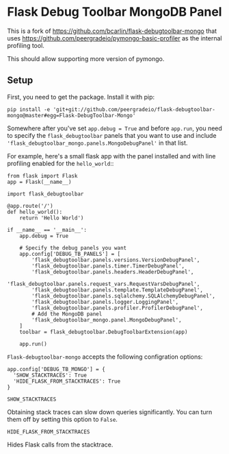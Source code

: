 Flask Debug Toolbar MongoDB Panel
==================================

This is a fork of <https://github.com/bcarlin/flask-debugtoolbar-mongo> that
uses <https://github.com/peergradeio/pymongo-basic-profiler> as the internal
profiling tool.

This should allow supporting more version of pymongo.


Setup
-----
First, you need to get the package. Install it with pip:

    pip install -e 'git+git://github.com/peergradeio/flask-debugtoolbar-mongo@master#egg=Flask-DebugToolbar-Mongo'

Somewhere after you've set `app.debug = True` and before `app.run`, you need
to specify the `flask_debugtoolbar` panels that you want to use and include
`'flask_debugtoolbar_mongo.panels.MongoDebugPanel'` in that list.

For example, here's a small flask app with the panel installed and with line
profiling enabled for the `hello_world`::

    from flask import Flask
    app = Flask(__name__) 

    import flask_debugtoolbar

    @app.route('/')
    def hello_world():
        return 'Hello World')

    if __name__ == '__main__':
        app.debug = True

        # Specify the debug panels you want
        app.config['DEBUG_TB_PANELS'] = [
            'flask_debugtoolbar.panels.versions.VersionDebugPanel',
            'flask_debugtoolbar.panels.timer.TimerDebugPanel',
            'flask_debugtoolbar.panels.headers.HeaderDebugPanel',
            'flask_debugtoolbar.panels.request_vars.RequestVarsDebugPanel',
            'flask_debugtoolbar.panels.template.TemplateDebugPanel',
            'flask_debugtoolbar.panels.sqlalchemy.SQLAlchemyDebugPanel',
            'flask_debugtoolbar.panels.logger.LoggingPanel',
            'flask_debugtoolbar.panels.profiler.ProfilerDebugPanel',
            # Add the MongoDB panel
            'flask_debugtoolbar_mongo.panel.MongoDebugPanel',
        ]
        toolbar = flask_debugtoolbar.DebugToolbarExtension(app)

        app.run()


`Flask-debugtoolbar-mongo` accepts the following configration options:

    app.config['DEBUG_TB_MONGO'] = {
      'SHOW_STACKTRACES': True
      'HIDE_FLASK_FROM_STACKTRACES': True
    }


`SHOW_STACKTRACES`  

Obtaining stack traces can slow down queries significantly. You can
turn them off by setting this option to ``False``.

`HIDE_FLASK_FROM_STACKTRACES`  

Hides Flask calls from the stacktrace.
